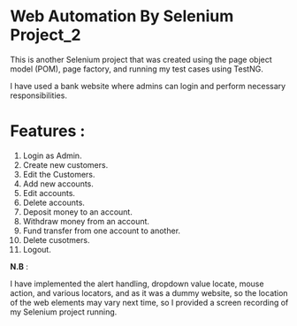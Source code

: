 # Web Automation By Selenium Project_2
This is another Selenium project that was created using the page object model (POM), page factory, and running my test cases using TestNG.

I have used a bank website where admins can login and perform necessary responsibilities.

# Features :
1. Login as Admin.
2. Create new customers.
3. Edit the Customers.
4. Add new accounts.
5. Edit accounts.
6. Delete accounts.
7. Deposit money to an account.
8. Withdraw money from an account.
9. Fund transfer from one account to another.
10. Delete cusotmers.
11. Logout.

**N.B** : 

I have implemented the alert handling, dropdown value locate, mouse action, and various locators, and as it was a dummy website,
so the location of the web elements may vary next time, so I provided a screen recording of my Selenium project running.
